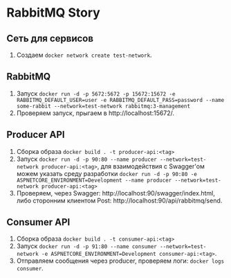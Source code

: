 # RabbitMQ Story

## Сеть для сервисов
1. Создаем `docker network create test-network`.

## RabbitMQ
1. Запуск `docker run -d -p 5672:5672 -p 15672:15672 -e RABBITMQ_DEFAULT_USER=user -e RABBITMQ_DEFAULT_PASS=password --name some-rabbit --network=test-network rabbitmq:3-management`
2. Проверяем запуск, прыгаем в http://localhost:15672/.

## Producer API

1. Сборка образа `docker build . -t producer-api:<tag>`
2. Запуск `docker run -d -p 90:80 --name producer --network=test-network producer-api:<tag>`, для взаимодействия с Swagger'ом можем указать среду разработки `docker run -d -p 90:80 -e ASPNETCORE_ENVIRONMENT=Development --name producer --network=test-network producer-api:<tag>`
3. Проверяем, через Swagger: http://localhost:90/swagger/index.html, либо сторонним клиентом Post: http://localhost:90/api/rabbitmq/send.

## Consumer API

1. Сборка образа `docker build . -t consumer-api:<tag>`
2. Запуск `docker run -d -p 91:80 --name consumer --network=test-network -e ASPNETCORE_ENVIRONMENT=Development consumer-api:<tag>`.
3. Отправляем сообщения через producer, проверяем логи: `docker logs consumer`.

